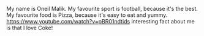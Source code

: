 My name is Oneil Malik.
My favourite sport is football, because it's the best.
My favourite food is Pizza, because it's easy to eat and yummy.
https://www.youtube.com/watch?v=pBR01ndtids
interesting fact about me is that I love Coke!
